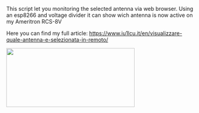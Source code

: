 This script let you monitoring the selected antenna via web browser. 
Using an esp8266 and voltage divider it can show wich antenna is now active on my Ameritron RCS-8V

Here you can find my full article:
https://www.iu1lcu.it/en/visualizzare-quale-antenna-e-selezionata-in-remoto/

<p><img src="https://www.iu1lcu.it/wp-content/uploads/2025/03/antenna-web.jpg" alt="" width="338" height="156" /></p>
